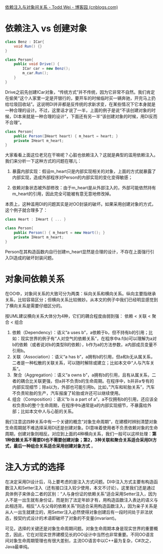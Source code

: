 [依赖注入与对象间关系 - Todd Wei - 博客园 (cnblogs.com)](https://www.cnblogs.com/weidagang2046/archive/2009/12/10/1620587.html)


# **依赖注入 vs 创建对象** 
```C#
class Benz : ICar{  
    void Run() {}  
}

class Person{  
    public void Drive() {  
        ICar car = new Benz();  
        m_car.Run();  
    }  
}
```
Drive之前先创建ICar对象，“传统方式”并不传统，因为它非常不自然。我们肯定在偷笑“这个人家里一定是开银行的，要开车的时候临时买一辆奔驰，开完马上扔给垃圾回收站”。这说明DI并非都是反传统的求新求变，在某些情况下它本身就是一种合理的设计。不过，这里话才说了一半，上面的例子是说“不该创建对象的时候，DI本来就是一种合理的设计”，下面还有另一半“该创建对象的时候，用DI反而不合理”。

```C#
class Person{  
    public Person(IHeart heart) { m_heart = heart; }  
    private IHeart m_heart;  
}
```
大家看看上面这位老兄在干嘛呢？心脏也依赖注入？这就是典型的滥用依赖注入。我们来分析一下这种方式的问题在哪儿：

1. 暴露内部实现：假设m_heart只是内部实现相关的对象，上面的方式就暴露了内部实现，造成外部程序对Person的内部实现的变化变得敏感；

2. 依赖对象状态被外部修改：由于m_heart是从外部注入的，外部可能依然持有m_heart的引用，因此完全可能被有意无意地修改掉。

本质上，这种滥用DI的问题其实是对OO封装的破坏。如果采用创建对象的方式，这个例子就合理多了：
```C#
class Heart : IHeart { ... }

class Person{  
    public Person() { m_heart = new Heart(); }  
    private IHeart m_heart;  
}
```
Person在其构造函数内自行创建m_heart显然是合理的设计，不存在上面强行引入DI造成的破坏封装问题。

# **对象间依赖关系**
在OO中，对象间关系的大致可分为两类：纵向关系和横向关系。纵向主要指继承关系，比较容易区分；但横向关系比较微妙。从本文的例子中我们已经明显感觉到了横向关系是需要仔细区分的。

按UML建议横向关系大体分为4种，它们的耦合程度由弱到强：
依赖 < 关联 < 聚合 < 组合

1. 依赖（Dependency）：语义“a uses b”，a依赖于b，但不持有b的引用；比如：现实世界的例子有“人对空气的依赖关系”，在程序中a.f(b)可以理解为a对b的依赖（或者说对b的类型B的依赖），b作为a的方法参数，a内部成员变量不引用b。
2. 关联（Association）：语义“a has b”，a拥有b的引用，但a和b无从属关系，二者是一种松散的关联关系，可以随时解除或建立；比如本文中“人与汽车关系”。
3.  聚合（Aggregation）：语义“a owns b”，a拥有b的引用，且有从属关系，二者的耦合比关联更强，但a并不负责b的生命周期。在程序中，b并非a专有的内部实现细节；除a以为，外部也可能引用b。比如，”汽车和轮胎关系”，汽车不负责轮胎的生产，汽车报废了轮胎或许还可以继续使用。
4. 组合（Composition）：语义“b is a part of a”，a不仅拥有b的引用，还应该全权负责b的整个生命周期，在程序中b通常是a的内部实现细节，不暴露给外部；比如本文中人与心脏的关系。

我们注意这四种关系中有一个关键的概念“对象生命周期”，在建模时辨别清楚对象生命周期就不难选择采用DI还是创建对象。DI意味着使用者不负责依赖对象的生命周期，创建对象则相反。对应到上面的4种横向关系，我们一般可以这样处理：**第1种依赖关系不需要DI也不需要创建对象；第2，3种关联和聚合关系适合采用DI方式，最后一种组合关系适合采用创建对象方式** 。

# **注入方式的选择**
在决定采用DI设计后，马上要考虑的是注入方式问题。DI中注入方式主要有构造函数注入和Setter注入（还有接口注入较少使用，本文不讨论）。这里我们还是通过具体例子来体会二者的区别：“人与身份证的依赖关系”适合采用Setter注入，因为人不是一出生就有身份证，而是到了法定年龄才有，用构造函数注入表达的语义与此相违背。相反“人与父母的依赖关系”则适合采用构造函数注入，因为亲子关系是从人一出生就建立的，用Setter注入必然使得对象创建后有一段时间处于非法状态，按契约式设计的术语即破坏了对象的不变量(invariant)。

可见，选择的关键还是对象生命周期问题。对象生命周期本身是现实世界的重要概念，因此，它在对现实世界建模见长的OO设计中当然也非常重要。不同OO语言间对象生命周期管理也有很大差别，主流OO语言中以C++最为复杂，C#次之，Java最单纯。